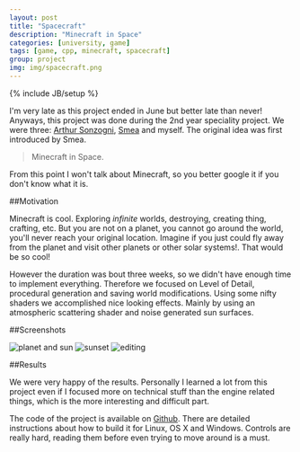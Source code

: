 ```yaml
---
layout: post
title: "Spacecraft"
description: "Minecraft in Space"
categories: [university, game]
tags: [game, cpp, minecraft, spacecraft]
group: project
img: img/spacecraft.png
---
```

{% include JB/setup %}

I'm very late as this project ended in June but better late than never!
Anyways, this project was done during the 2nd year speciality project. We were three: [Arthur Sonzogni](http://panigame.fr/), [Smea](http://smealum.net/) and myself.
The original idea was first introduced by Smea.

> Minecraft in Space.

From this point I won't talk about Minecraft, so you better google it if you don't know what it is.

##Motivation

Minecraft is cool. Exploring *infinite* worlds, destroying, creating thing, crafting, etc. But you are not on a planet, you cannot go around the world, you'll never reach your original location.
Imagine if you just could fly away from the planet and visit other planets or other solar systems!. That would be so cool!

However the duration was bout three weeks, so we didn't have enough time to implement everything. Therefore we focused on Level of Detail, procedural generation and saving world modifications.
Using some nifty shaders we accomplished nice looking effects. Mainly by using an atmospheric scattering shader and noise generated sun surfaces.

##Screenshots

![planet and sun](https://camo.githubusercontent.com/8168386eeef91113b638fa0e5397b9b73f456b55/687474703a2f2f692e696d6775722e636f6d2f693568354b36722e706e67)
![sunset](https://camo.githubusercontent.com/2e299b8136d1cf5ae66534c0dc88dd1c2f607e01/687474703a2f2f692e696d6775722e636f6d2f755936787731482e706e67)
![editing](https://camo.githubusercontent.com/03445e8ec20ccab961de4c0c187f67c068abf0c5/687474703a2f2f692e696d6775722e636f6d2f7171797059776a2e706e67)

##Results

We were very happy of the results.
Personally I learned a lot from this project even if I focused more on technical stuff than the engine related things, which is the more interesting and difficult part.

The code of the project is available on [Github](https://github.com/smealum/SPACECRAFT).
There are detailed instructions about how to build it for Linux, OS X and Windows.
Controls are really hard, reading them before even trying to move around is a must.
